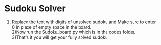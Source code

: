 # Sudoku Solver
1) Replace the text with digits of unsolved sudoku and Make sure to enter 0 in place of empty space in the board.</br>
2)Now run the Sudoku_board.py which is in the codes folder.</br>
3)That's it you will get your fully solved sudoku.
